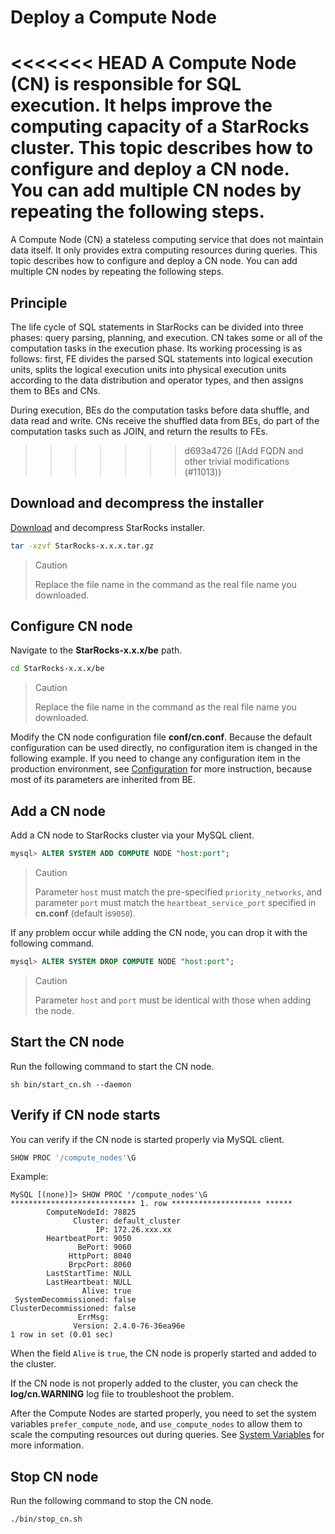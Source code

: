 # Deploy a Compute Node

<<<<<<< HEAD
A Compute Node (CN) is responsible for SQL execution. It helps improve the computing capacity of a StarRocks cluster. This topic describes how to configure and deploy a CN node. You can add multiple CN nodes by repeating the following steps.
=======
A Compute Node (CN) a stateless computing service that does not maintain data itself. It only provides extra computing resources during queries. This topic describes how to configure and deploy a CN node. You can add multiple CN nodes by repeating the following steps.

## Principle

The life cycle of SQL statements in StarRocks can be divided into three phases: query parsing, planning, and execution. CN takes some or all of the computation tasks in the execution phase. Its working processing is as follows: first, FE divides the parsed SQL statements into logical execution units, splits the logical execution units into physical execution units according to the data distribution and operator types, and then assigns them to BEs and CNs.

During execution, BEs do the computation tasks before data shuffle, and data read and write. CNs receive the shuffled data from BEs, do part of the computation tasks such as JOIN, and return the results to FEs.
>>>>>>> d693a4726 ([Add FQDN and other trivial modifications (#11013))

## Download and decompress the installer

[Download](https://download.starrocks.com/en-US/download/community) and decompress StarRocks installer.

```bash
tar -xzvf StarRocks-x.x.x.tar.gz
```

> Caution
>
> Replace the file name in the command as the real file name you downloaded.

## Configure CN node

Navigate to the **StarRocks-x.x.x/be** path.

```bash
cd StarRocks-x.x.x/be
```

> Caution
>
> Replace the file name in the command as the real file name you downloaded.

Modify the CN node configuration file **conf/cn.conf**. Because the default configuration can be used directly, no configuration item is changed in the following example. If you need to change any configuration item in the production environment, see [Configuration](../administration/Configuration.md) for more instruction, because most of its parameters are inherited from BE.

## Add a CN node

Add a CN node to StarRocks cluster via your MySQL client.

```sql
mysql> ALTER SYSTEM ADD COMPUTE NODE "host:port";
```

> Caution
>
> Parameter `host` must match the pre-specified `priority_networks`, and parameter `port` must match the `heartbeat_service_port` specified in **cn.conf** (default is`9050`).

If any problem occur while adding the CN node, you can drop it with the following command.

```sql
mysql> ALTER SYSTEM DROP COMPUTE NODE "host:port";
```

> Caution
>
> Parameter `host` and `port` must be identical with those when adding the node.

## Start the CN node

Run the following command to start the CN node.

```shell
sh bin/start_cn.sh --daemon
```

## Verify if CN node starts

You can verify if the CN node is started properly via MySQL client.

```sql
SHOW PROC '/compute_nodes'\G
```

Example:

```Plain Text
MySQL [(none)]> SHOW PROC '/compute_nodes'\G
**************************** 1. row ******************** ******
        ComputeNodeId: 78825
              Cluster: default_cluster
                   IP: 172.26.xxx.xx
        HeartbeatPort: 9050
               BePort: 9060
             HttpPort: 8040
             BrpcPort: 8060
        LastStartTime: NULL
        LastHeartbeat: NULL
                Alive: true
 SystemDecommissioned: false
ClusterDecommissioned: false
               ErrMsg:
              Version: 2.4.0-76-36ea96e
1 row in set (0.01 sec)
```

When the field `Alive` is `true`, the CN node is properly started and added to the cluster.

If the CN node is not properly added to the cluster, you can check the **log/cn.WARNING** log file to troubleshoot the problem.

After the Compute Nodes are started properly, you need to set the system variables `prefer_compute_node`, and `use_compute_nodes` to allow them to scale the computing resources out during queries. See [System Variables](../reference/System_variable.md) for more information.

## Stop CN node

Run the following command to stop the CN node.

```bash
./bin/stop_cn.sh
```
